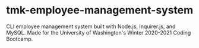 # tmk-employee-management-system
CLI employee management system built with Node.js, Inquirer.js, and MySQL. Made for the University of Washington's Winter 2020-2021 Coding Bootcamp.
